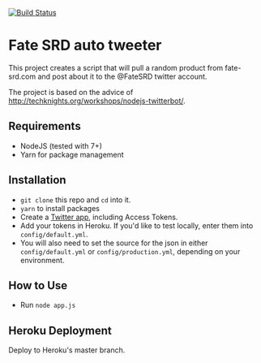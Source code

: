 [![Build Status](https://travis-ci.org/amazingrando/fate-product-tweeter.svg?branch=master)](https://travis-ci.org/amazingrando/fate-product-tweeter)

# Fate SRD auto tweeter

This project creates a script that will pull a random product from fate-srd.com and post about it to the @FateSRD twitter account.

The project is based on the advice of http://techknights.org/workshops/nodejs-twitterbot/.

## Requirements

- NodeJS (tested with 7+)
- Yarn for package management

## Installation

- `git clone` this repo and `cd` into it.
- `yarn` to install packages
- Create a [Twitter app](https://apps.twitter.com/), including Access Tokens.
- Add your tokens in Heroku. If you'd like to test locally, enter them into `config/default.yml`.
- You will also need to set the source for the json in either `config/default.yml` or `config/production.yml`, depending on your environment.

## How to Use

- Run `node app.js`

## Heroku Deployment

Deploy to Heroku's master branch.
